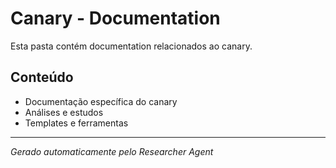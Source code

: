 # Canary - Documentation

Esta pasta contém documentation relacionados ao canary.

## Conteúdo
- Documentação específica do canary
- Análises e estudos
- Templates e ferramentas

---
*Gerado automaticamente pelo Researcher Agent*
